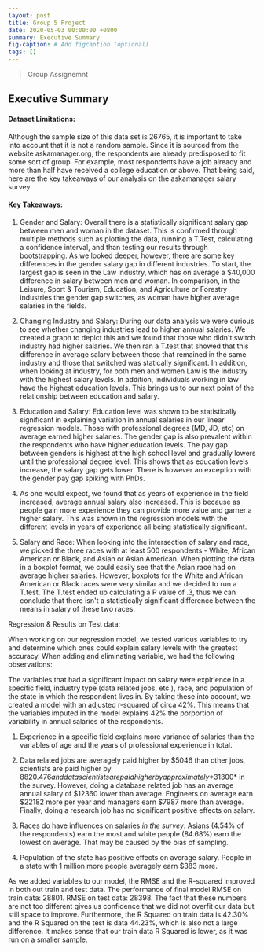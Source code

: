 ```yaml
---
layout: post
title: Group 5 Project 
date: 2020-05-03 00:00:00 +0800
summary: Executive Summary
fig-caption: # Add figcaption (optional)
tags: []
---
```


> Group Assignemnt

## Executive Summary

#### Dataset Limitations:

Although the sample size of this data set is 26765, it is important to take into account that it is not a random sample. Since it is sourced from the website askamanager.org, the respondents are already predisposed to fit some sort of group. For example, most respondents have a job already and more than half have received a college education or above. That being said, here are the key takeaways of our analysis on the askamanager salary survey.

#### Key Takeaways:

1.  Gender and Salary: Overall there is a statistically significant salary gap between men and woman in the dataset. This is confirmed through multiple methods such as plotting the data, running a T.Test, calculating a confidence interval, and than testing our results through bootstrapping. As we looked deeper, however, there are some key differences in the gender salary gap in different industries. To start, the largest gap is seen in the Law industry, which has on average a $40,000 difference in salary between men and woman. In comparison, in the Leisure, Sport & Tourism, Education, and Agriculture or Forestry industries the gender gap switches, as woman have higher average salaries in the fields.

2.  Changing Industry and Salary: During our data analysis we were curious to see whether changing industries lead to higher annual salaries. We created a graph to depict this and we found that those who didn't switch industry had higher salaries. We then ran a T.test that showed that this difference in average salary between those that remained in the same industry and those that switched was statically significant. In addition, when looking at industry, for both men and women Law is the industry with the highest salary levels. In addition, individuals working in law have the highest education levels. This brings us to our next point of the relationship between education and salary.

3.  Education and Salary: Education level was shown to be statistically significant in explaining variation in annual salaries in our linear regression models. Those with professional degrees (MD, JD, etc) on average earned higher salaries. The gender gap is also prevalent within the respondents who have higher education levels. The pay gap between genders is highest at the high school level and gradually lowers until the professional degree level. This shows that as education levels increase, the salary gap gets lower. There is however an exception with the gender pay gap spiking with PhDs.

4.  As one would expect, we found that as years of experience in the field increased, average annual salary also increased. This is because as people gain more experience they can provide more value and garner a higher salary. This was shown in the regression models with the different levels in years of experience all being statistically significant.

5.  Salary and Race: When looking into the intersection of salary and race, we picked the three races with at least 500 respondents - White, African American or Black, and Asian or Asian American. When plotting the data in a boxplot format, we could easily see that the Asian race had on average higher salaries. However, boxplots for the White and African American or Black races were very similar and we decided to run a T.test. The T.test ended up calculating a P value of .3, thus we can conclude that there isn't a statistically significant difference between the means in salary of these two races.


Regression & Results on Test data:

When working on our regression model, we tested various variables to try and determine which ones could explain salary levels with the greatest accuracy. When adding and eliminating variable, we had the following observations:

The variables that had a significant impact on salary were expirience in a specific field, industry type (data related jobs, etc.), race, and population of the state in which the respondent lives in. By taking these into account, we created a model with an adjusted r-squared of circa 42%. This means that the variables imputed in the model explains 42% the porportion of variability in annual salaries of the respondents. 

1.  Experience in a specific field explains more variance of salaries than the variables of age and the years of professional experience in total.

2.  Data related jobs are averagely paid higher by $5046 than other jobs, scientists are paid higher by $8820.476 and data scientists are paid higher by approximately *$31300* in the survey. However, doing a database related job has an average annual salary of $12360 lower than average. Engineers on average earn $22182 more per year and managers earn $7987 more than average. Finally, doing a research job has no significant positive effects on salary.

3.  Races do have influences on salaries *in the survey*. Asians (4.54% of the respondents) earn the most and white people (84.68%) earn the lowest on average. That may be caused by the bias of sampling.

4.  Population of the state has positive effects on average salary. People in a state with 1 million more people averagely earn $383 more.

As we added variables to our model, the RMSE and the R-squared improved in both out train and test data. The performance of final model RMSE on train data: 28801. RMSE on test data: 28398. The fact that these numbers are not too different gives us confidence that we did not overfit our data but still space to improve. Furthermore, the R Squared on train data is 42.30% and the R Squared on the test is data 44.23%, which is also not a large difference. It makes sense that our train data R Squared is lower, as it was run on a smaller sample. 






